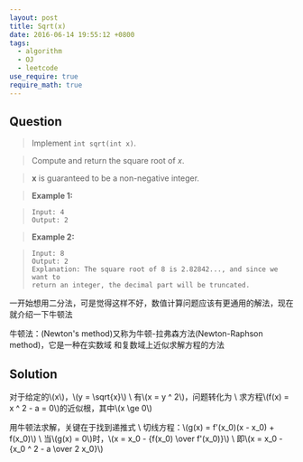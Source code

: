 ```yaml
---
layout: post
title: Sqrt(x)
date: 2016-06-14 19:55:12 +0800
tags:
  - algorithm
  - OJ
  - leetcode
use_require: true
require_math: true
---
```


Question
--------

> Implement `int sqrt(int x)`.

> Compute and return the square root of *x*.

> **x** is guaranteed to be a non-negative integer.

> **Example 1:**

>     Input: 4
>     Output: 2

> **Example 2:**

>     Input: 8
>     Output: 2
>     Explanation: The square root of 8 is 2.82842..., and since we want to
>     return an integer, the decimal part will be truncated.

一开始想用二分法，可是觉得这样不好，数值计算问题应该有更通用的解法，现在就介绍一下牛顿法

牛顿法：(Newton's method)又称为牛顿-拉弗森方法(Newton-Raphson method)，它是一种在实数域
和复数域上近似求解方程的方法

Solution
--------

对于给定的\\(x\\)，\\(y = \sqrt{x}\\) \\
有\\(x = y ^ 2\\)，问题转化为 \\
求方程\\(f(x) = x ^ 2 - a = 0\\)的近似根，其中\\(x \ge 0\\)

用牛顿法求解，关键在于找到递推式 \\
切线方程：\\(g(x) = f'(x_0)(x - x_0) + f(x_0)\\) \\
当\\(g(x) = 0\\)时，\\(x = x_0 - {f(x_0) \over f'(x_0)}\\) \\
即\\(x = x_0 - {x_0 ^ 2 - a \over 2 x_0}\\)
